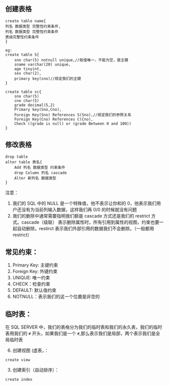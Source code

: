 ##  创建表格
```
create table name{
列名 数据类型 完整性约束条件,
列名 数据类型 完整性约束条件
表级完整性约束条件
}
```


```
eg:
create table S{
	sno char(5) notnull unique,//取值唯一，不能为空，是主键
	sname varchar(20) unique,
	age tinyint,
	sex char(2),
	primary key(sno)//规定我们的主键
}

create table sc{
	sno char(5)
	cno char(5)
	grade decimal(5,2)
	Primary key(Sno,Cno),
	Foreign Key(Sno) References S(Sno),//规定我们的参照关系
	Foreign Key(Cno) References C(Cno),
	Check ((grade is null) or (grade Between 0 and 100))
}
```


## 修改表格
```
drop table
alter table 表名{
	Add 列名 数据类型 约束条件
	drop Column 列名 cascade
	Alter 新列名 数据类型
}
```


注意：
1. 我们的 SQL 中的 NULL 是一个特殊值，他不表示让你和的 0，他表示我们用户还没有为当前列输入数据，这样我们再 0/0 的时候就没有问题
2. 我们的删除中通常需要指明我们额是 cascade 方式还是我们的 restrict 方式。cascade（级联） 表示删除属性时，所有引用到属性的视图，约束也要一起自动删除。restirct 表示我们外部引用的数据我们不会删除。（一般都用restrict）

## 常见约束：
1. Primary Key: 主键约束
2. Foreign Key: 外键约束
3. UNIQUE: 唯一约束
4. CHECK：检查约束
5. DEFAULT: 默认值约束
6. NOTNULL：表示我们的这一个位置是非空的

## 临时表：
在 SQL SERVER 中，我们的表格分为我们的临时表和我们的永久表，我们的临时表用我们的 `#` 开头，如果我们是一个 `#`,那么表示我们是局部，两个表示我们是全局临时表

6. 创建视图 (虚表，：
```
create view
```

3. 创建索引（自动排序）：
```
create index
```